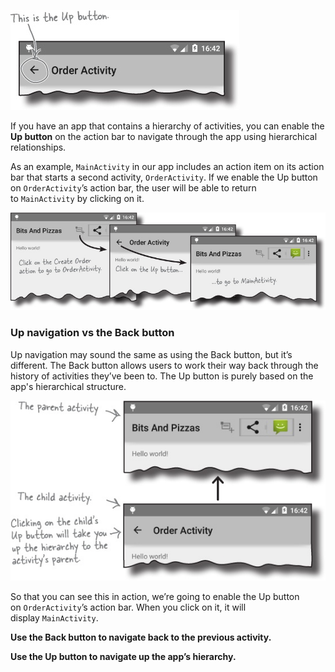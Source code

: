 ![](.guides/img/48.png)

If you have an app that contains a hierarchy of activities, you can enable the **Up button** on the action bar to navigate through the app using hierarchical relationships. 

As an example, `MainActivity` in our app includes an action item on its action bar that starts a second activity, `OrderActivity`. If we enable the Up button on `OrderActivity`’s action bar, the user will be able to return to `MainActivity` by clicking on it.

![](.guides/img/49.png)

### Up navigation vs the Back button
Up navigation may sound the same as using the Back button, but it’s different. The Back button allows users to work their way back through the history of activities they’ve been to. The Up button is purely based on the app's hierarchical structure.

![](.guides/img/50.png)


So that you can see this in action, we’re going to enable the Up button on `OrderActivity`’s action bar. When you click on it, it will display `MainActivity`.

**Use the Back button to navigate back to the previous activity.**

**Use the Up button to navigate up the app’s hierarchy.**